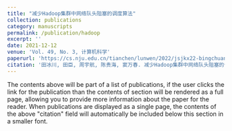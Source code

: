```yaml
---
title: "减少Hadoop集群中网络队头阻塞的调度算法"
collection: publications
category: manuscripts
permalink: /publication/hadoop
excerpt: ''
date: 2021-12-12
venue: 'Vol. 49, No. 3, 计算机科学'
paperurl: 'https://cs.nju.edu.cn/tianchen/lunwen/2022/jsjkx22-bingchuan.pdf'
citation: '田冰川, 田臣, 周宇航, 陈贵海, 窦万春. 减少Hadoop集群中网络队头阻塞的调度算法[J]. 计算机科学, 2022, 49(3): 11-22.'
---
```


The contents above will be part of a list of publications, if the user clicks the link for the publication than the contents of section will be rendered as a full page, allowing you to provide more information about the paper for the reader. When publications are displayed as a single page, the contents of the above "citation" field will automatically be included below this section in a smaller font.
